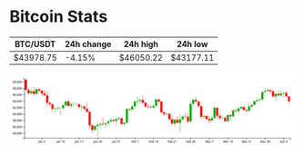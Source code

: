 # Bitcoin Stats

BTC/USDT|24h change|24h high|24h low|
|---|---|---|---|
|$43978.75|-4.15%|$46050.22|$43177.11|

<img src="./chart.svg">
